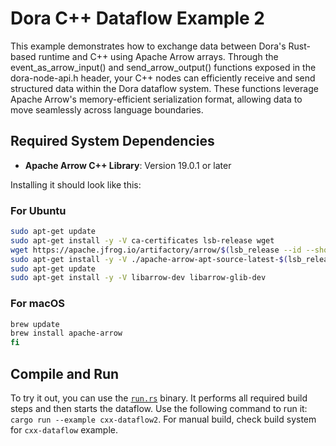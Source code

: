 # Dora C++ Dataflow Example 2

This example demonstrates how to exchange data between Dora's Rust-based runtime and C++ using Apache Arrow arrays. Through the event_as_arrow_input() and send_arrow_output() functions exposed in the dora-node-api.h header, your C++ nodes can efficiently receive and send structured data within the Dora dataflow system. These functions leverage Apache Arrow's memory-efficient serialization format, allowing data to move seamlessly across language boundaries.

## Required System Dependencies

- **Apache Arrow C++ Library**: Version 19.0.1 or later

Installing it should look like this:

### For Ubuntu

```bash
sudo apt-get update
sudo apt-get install -y -V ca-certificates lsb-release wget
wget https://apache.jfrog.io/artifactory/arrow/$(lsb_release --id --short | tr 'A-Z' 'a-z')/apache-arrow-apt-source-latest-$(lsb_release --codename --short).deb
sudo apt-get install -y -V ./apache-arrow-apt-source-latest-$(lsb_release --codename --short).deb
sudo apt-get update
sudo apt-get install -y -V libarrow-dev libarrow-glib-dev
```

### For macOS

```bash
brew update
brew install apache-arrow
fi
```

## Compile and Run

To try it out, you can use the [`run.rs`](./run.rs) binary. It performs all required build steps and then starts the dataflow. Use the following command to run it: `cargo run --example cxx-dataflow2`. For manual build, check build system for
`cxx-dataflow` example.
